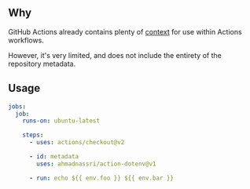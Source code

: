 ## Why

GitHub Actions already contains plenty of [context](https://docs.github.com/en/actions/reference/context-and-expression-syntax-for-github-actions) for use within Actions workflows.

However, it's very limited, and does not include the entirety of the repository metadata.

## Usage

``` yaml
jobs:
  job:
    runs-on: ubuntu-latest

    steps:
      - uses: actions/checkout@v2

      - id: metadata
        uses: ahmadnassri/action-dotenv@v1

      - run: echo ${{ env.foo }} ${{ env.bar }}
